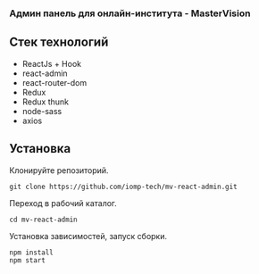 ### Админ панель для онлайн-института - MasterVision

## Стек технологий

* ReactJs + Hook
* react-admin
* react-router-dom
* Redux
* Redux thunk
* node-sass
* axios

## Установка
Клонируйте репозиторий.
```
git clone https://github.com/iomp-tech/mv-react-admin.git
```

Переход в рабочий каталог.
```
cd mv-react-admin
```

Установка зависимостей, запуск сборки.
```
npm install
npm start
```
